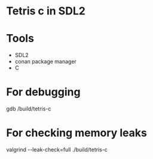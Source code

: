 Tetris c in SDL2
================

# Tools

- SDL2
- conan package manager
- C 

# For debugging
gdb /build/tetris-c

# For checking memory leaks
valgrind --leak-check=full ./build/tetris-c
